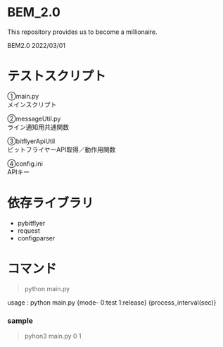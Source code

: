 # BEM_2.0
This repository provides us to become a millionaire.

BEM2.0 2022/03/01

# テストスクリプト

①main.py<br>
メインスクリプト

②messageUtil.py<br>
ライン通知用共通関数

③bitflyerApiUtil<br>
ビットフライヤーAPI取得／動作用関数

④config.ini<br>
APIキー

# 依存ライブラリ
- pybitflyer
- request
- configparser

# コマンド
> python main.py

usage : python main.py {mode- 0:test 1:release} {process_interval(sec)}

### sample
> pyhon3 main.py 0 1